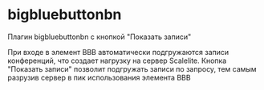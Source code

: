 # bigbluebuttonbn
Плагин bigbluebuttonbn с кнопкой "Показать записи" 

При входе в элемент BBB автоматически подгружаются записи конференций,
что создает нагрузку на сервер Scalelite. Кнопка "Показать записи" позволит 
подгружать записи по запросу, тем самым разрузив сервер в пик использования элемента BBB
